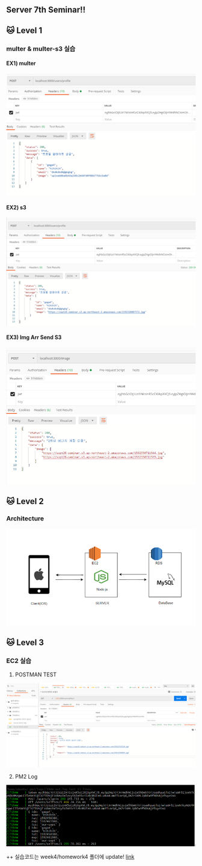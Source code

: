 ## Server 7th Seminar!!


## :cat: Level 1    

### multer & multer-s3 실습


 #### EX1) multer
![multer](https://github.com/our-sopt-server/gahui/blob/master/week7/image/7%EC%B0%A8%EC%84%B8%EB%AF%B8%EB%82%98_multer%EC%8B%A4%EC%8A%B5.PNG)

 #### EX2) s3
![s3](https://github.com/our-sopt-server/gahui/blob/master/week7/image/7thSeminar_s3_practice.PNG)

 #### EX3) Img Arr Send S3
![Img Arr Send S3](https://github.com/our-sopt-server/gahui/blob/master/week7/image/7thSeminar_imageArr_S3.PNG)



## :cat: Level 2   
### Architecture
![Architecture](https://github.com/our-sopt-server/gahui/blob/master/week7/image/Server-X-IOS_Architecture.PNG)



##  :cat: Level 3
### EC2 실습

1. POSTMAN TEST    

![POSTMAN]( https://github.com/our-sopt-server/gahui/blob/master/week7/image/7th_Seminar_SendImage.PNG )


2. PM2 Log   

![EC2_Practcie]( https://github.com/our-sopt-server/gahui/blob/master/week7/image/pm2_logs.PNG )



 
 ++ 실습코드는 week4/homework4 폴더에 update!
 [link](https://github.com/our-sopt-server/gahui/tree/master/week4/homework4)


 

